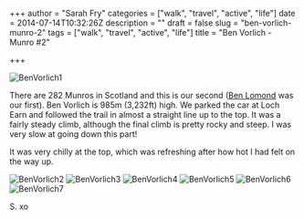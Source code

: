 +++
author = "Sarah Fry"
categories = ["walk", "travel", "active", "life"]
date = 2014-07-14T10:32:26Z
description = ""
draft = false
slug = "ben-vorlich-munro-2"
tags = ["walk", "travel", "active", "life"]
title = "Ben Vorlich - Munro #2"

+++


![BenVorlich1](/images/2014/Jul/13-Jul-2014-14_05_11.jpg)

There are 282 Munros in Scotland and this is our second ([Ben Lomond](https://yayfryday.com/post/ben-lomond/) was our first). Ben Vorlich is 985m (3,232ft) high. We parked the car at Loch Earn and followed the trail in almost a straight line up to the top. It was a fairly steady climb, although the final climb is pretty rocky and steep. I was very slow at going down this part!

It was very chilly at the top, which was refreshing after how hot I had felt on the way up.

![BenVorlich2](/images/2014/Jul/IMG_20140713_140742-copy.jpg)
![BenVorlich3](/images/2014/Jul/13-Jul-2014-13_56_23.jpg)
![BenVorlich4](/images/2014/Jul/IMG_20140713_162101-copy.jpg)
![BenVorlich5](/images/2014/Jul/IMG_20140713_131944-copy.jpg)
![BenVorlich6](/images/2014/Jul/IMG_20140713_163905-copy.jpg)
![BenVorlich7](/images/2014/Jul/IMG_20140713_164047-copy.jpg)

S. xo

